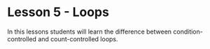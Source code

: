 # Lesson 5 - Loops

In this lessons students will learn the difference between condition-controlled and count-controlled loops. 
